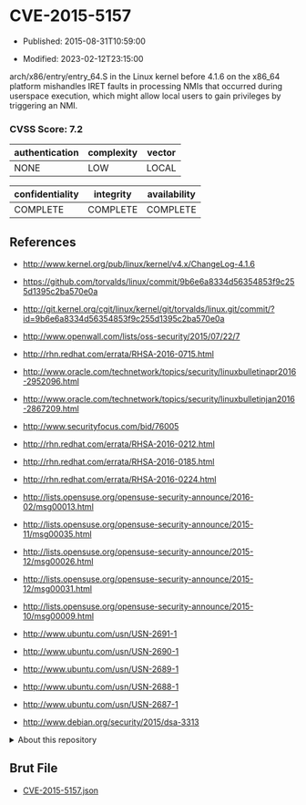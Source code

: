 # CVE-2015-5157

- Published: 2015-08-31T10:59:00

- Modified: 2023-02-12T23:15:00

arch/x86/entry/entry_64.S in the Linux kernel before 4.1.6 on the x86_64 platform mishandles IRET faults in processing NMIs that occurred during userspace execution, which might allow local users to gain privileges by triggering an NMI.

### CVSS Score: **7.2**

| authentication | complexity | vector |
| --- | --- | --- |
| NONE | LOW | LOCAL |

| confidentiality | integrity | availability |
| --- | --- | --- |
| COMPLETE | COMPLETE | COMPLETE |

## References

* http://www.kernel.org/pub/linux/kernel/v4.x/ChangeLog-4.1.6

* https://github.com/torvalds/linux/commit/9b6e6a8334d56354853f9c255d1395c2ba570e0a

* http://git.kernel.org/cgit/linux/kernel/git/torvalds/linux.git/commit/?id=9b6e6a8334d56354853f9c255d1395c2ba570e0a

* http://www.openwall.com/lists/oss-security/2015/07/22/7

* http://rhn.redhat.com/errata/RHSA-2016-0715.html

* http://www.oracle.com/technetwork/topics/security/linuxbulletinapr2016-2952096.html

* http://www.oracle.com/technetwork/topics/security/linuxbulletinjan2016-2867209.html

* http://www.securityfocus.com/bid/76005

* http://rhn.redhat.com/errata/RHSA-2016-0212.html

* http://rhn.redhat.com/errata/RHSA-2016-0185.html

* http://rhn.redhat.com/errata/RHSA-2016-0224.html

* http://lists.opensuse.org/opensuse-security-announce/2016-02/msg00013.html

* http://lists.opensuse.org/opensuse-security-announce/2015-11/msg00035.html

* http://lists.opensuse.org/opensuse-security-announce/2015-12/msg00026.html

* http://lists.opensuse.org/opensuse-security-announce/2015-12/msg00031.html

* http://lists.opensuse.org/opensuse-security-announce/2015-10/msg00009.html

* http://www.ubuntu.com/usn/USN-2691-1

* http://www.ubuntu.com/usn/USN-2690-1

* http://www.ubuntu.com/usn/USN-2689-1

* http://www.ubuntu.com/usn/USN-2688-1

* http://www.ubuntu.com/usn/USN-2687-1

* http://www.debian.org/security/2015/dsa-3313

<details>
<summary>About this repository</summary> 

  This repository is part of the project [Live Hack CVE](https://github.com/Live-Hack-CVE). Main website can be found [www.live-hack.org](https://www.live-hack.org) 
  
  Made by [Sn0wAlice](https://github.com/Sn0wAlice) for the people that care about security and need to have a feed of the latest CVEs. Hope you enjoy it, don't forget to star the repo and follow me on [Twitter](https://twitter.com/Sn0wAlice) and [Github](https://github.com/Sn0wAlice). And that is my [personnal website](https://www.alice-snow.me/)

  - [Home Page](https://github.com/Live-Hack-CVE)
  - [Framework](https://github.com/Live-Hack-CVE/cve-framework)
  - [CVE database](https://github.com/Live-Hack-CVE/full_database)
  - [Changelog](https://github.com/Live-Hack-CVE/Changelog)
</details>

## Brut File

* [CVE-2015-5157.json](https://raw.githubusercontent.com/Live-Hack-CVE/full_database/main/cves/2015/CVE-2015-5157.json)

